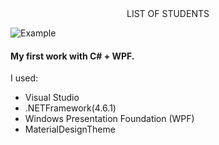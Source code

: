 <div align="center">LIST OF STUDENTS</div>

![Example](http://i.piccy.info/i9/ffb44a4cde1fa78deacdcdb6eb04ecc7/1612082064/61823/1415762/List_of_students.jpg)

#### My first work with C# + WPF.
I used:
* Visual Studio
* .NETFramework(4.6.1)
* Windows Presentation Foundation (WPF)
* MaterialDesignTheme

